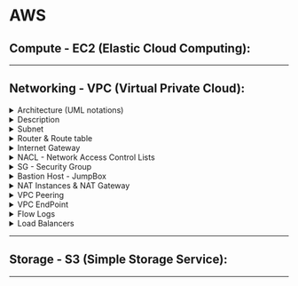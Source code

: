 # AWS
## Compute - EC2 (Elastic Cloud Computing):

---

## Networking - VPC (Virtual Private Cloud):

<details>
<summary>Architecture (UML notations)</summary>

![VPC Architecture with UML notations](https://awscertifiedsolutionsarchitectassociatedocs.s3.amazonaws.com/VPCArchitectureUML.PNG)

</details>

<details>
<summary>Description</summary>
    
- It is a virtual network within AWS: it is our private data center inside AWS platform
- It can be configured to be public/private or a mixture
- It is isolated from other VPCs by default
	- It can't talk to anything outside itself unless we configure it otherwise
	- It's isolated from network blast radius
- It is Regional: it can't span regions
- It is highly available: it is on multiple AZs which allows a HA (Highly Available) architecture
- It can be connected to our data center and corporate networks: Hardware Virtual Private Network (VPN)
- It supports different Tenancy types: it could be:
	- Dedicated tenant: it can't be changed (Locked). It is expensive
	- multi-tenant (default): it still could be switched to a dedicated tenant
- IPv4 CIDR:
	- From /28 (16 IPs) to /16 (65,536 IPs) 
	- We need to plan in advance CIDR to support whatever service we will deploy in the VPC:
	 	- [ ] We need to make sure our CIDR will support enough subnets
	 	- [ ] We need to make sure our CIDR will let our subnets have enough IP addresses
	 	- [ ] Some AWS services require a minimum number of IP addresses before they can deploy
	- We need to plan a CIDR that allows HA architecture:
	 	- [ ] We need to break our CIDR down based on the number of AZs we will be using and then 
	 	- [ ] We need to break down our CIDR based on the number of tiers (subnets) our VPC will have. E.g., public/private/db tiers
	- We need to plan for future evolutions: additional AZs, additional tiers (subnets)
	- Best Practice: ensure that VPCs we work with don't overlap CIDR blocks, whatever this is possible:
	 	- [ ] Lots of networking features don't like the same CIDR block
	 	- [ ] This will just make things a lot easier further down
	 	- [ ] Our corporate network VPCs, any other VPC we work with, 
	 	- [ ] VPCs of any partners and vendors that we interact with
	- Best Practice: It is recommended to plan for our VPC in advance even though, we can now update VPC CIDR
- IPv6: 
	- It supports IPv6
	- It isn't yet supported by all AWS services, though
	- AWS provides IPv6 blocks
- Default VPC:
	- It is created by default in every region for each new AWS account (to make easy the onboarding process)
	- It is required for some services:
	 	- [ ] Historically some services failed if the default VPC didn't exist
	 	- [ ] It was initially not something we could create, but we could delete it
	 	- [ ] So if we delete, we could run into problems where certain services wouldn't launch,
	 	- [ ] We needed to create a ticket to get it recreated on our behalf
	 	- [ ] It is used as a default for most
	- Its initial state is as follow:
	 	- [ ] CIDR: default 172.31.0.0/16 (65,000 IP addresses)
	 	- [ ] Subnet: 1 "/20" public subnet by AZ
	 	- [ ] DHCP: Default AWS Account DHCP option set is attached
	 	- [ ] DNS Names: Enabled
	 	- [ ] DNS Resolution: Enabled
	 	- [ ] Internet Gateway: Included
	 	- [ ] Route table: Main route table routes traffic to local and Internet Gateway (see below)
	 	- [ ] NACL: Default NACL allows all inbound and outbound traffic (see below)
	 	- [ ] Security Group: Default SG allows all inbound traffic from itself; allows all outbound traffic (see below)
	 	- [ ] ENI: Same ENI is used by all subnets and all security group
- Custom VPC (or "Bespoke"): 
	- it can be designed and configured in any valid way
	- Its initial state is as follow:
	 	- [ ] CIDR: initial configuration
	 	- [ ] Subnet: none
	 	- [ ] DHCP: Default AWS Account DHCP option set is attached
	 	- [ ] DNS Names: Disabled
	 	- [ ] DNS Resolution: Enabled
	 	- [ ] Internet Gateway: none
	 	- [ ] Route table: Main route table routes traffic to local (see below)
	 	- [ ] NACL: Default NACL allows all inbound and outbound traffic (see below)
	 	- [ ] Security Group: Default SG allows all inbound traffic from itself; allows all outbound traffic (see below)
	 	- [ ] ENI: none
- DHCP Options Sets:
	- It's a configuration that sets various things that have provided to resources inside a VPC when they use DHCP
	- It's a protocol that allows resources inside a network to auto configure their network card such as IP address
	- It allows any instance in a VPC to point to the specified domain and DNS servers to resolve their domain names
	- More details: https://docs.aws.amazon.com/vpc/latest/userguide/VPC_DHCP_Options.html
- VPC DNS hostnames & DNS Resolution:
	- Even when an Internet Gateway is created and attached to a VPC and, 
	- A public IP is associated to an EC2 instance, a DNS name isn't associated to it
	- To do it, we should enable it in VPC > Edit DNS hostnames and Edit DNS resolution
	- Best Practice: Always enable VPC DNS hostnames and, VPC DNS resolution.
</details>

<details>
<summary>Subnet</summary>

- Analogy: it is like a floor (or a component of it) in our data center
- A VPC can have 1 or more subnets: The number of subnets depends on how VPC CIDR is split:
	- If all subnets have the same CIDR prefix, the formula would be: 2^(Subnet CIDR Prefix - VPC CIDR Prefix)
	- For a VPC of /16, we could create:
	- 1 single subnet of /16; 2 subnets of /17; 4 subnets of /18; 8 subnets of /19; 16 subnets of /20;
	- 32 subnets of /21; 64 subnets of /22; 128 subnets of /23; 256 subnets of /24
- It is inside an AZ: subnets can't span AZs
- Subnet max/min IP: same as VPC limit
- Its CIDR blocks:
	- It can't be bigger than CIDR blocks of the VPC it is attached to
	- It can't overlap with any CIDR blocks inside the VPC it is attached to
	- It can't be created outside of the CIDR of the VPC it is attached to
- Certain IPs are reserved in subnets:
	- Subnet's Network IP address: e.g., 10.0.0.0
	- Subnet's Router IP address ("+1"): Example: 10.0.0.1.
	- Subnet's DNS IP address ("+2"): E.g., 10.0.0.2
	 	- [ ] For VPCs with multiple CIDR blocks, the IP address of the DNS server is located in the primary CIDR
	 	- [ ] For more details: https://docs.aws.amazon.com/vpc/latest/userguide/VPC_DHCP_Options.html#AmazonDNS
	- Subnet's Future IP address ("+3"): e.g., 10.0.0.3
	- Subnet's Network Broadcast IP address ("Last"): E.g., 10.0.0.255
	- For more details: https://docs.aws.amazon.com/vpc/latest/userguide/VPC_Subnets.html
- Share a subnet: Organization or AWS account
	- Resources deployed to the subnet are owned by the account that deployed them: so we can't update them
	- The account we shared the subnet with can't update our subnet (what if there is a role that allow them so?)
- Subnet & Route Table:
	- A subnet must be associated with 1 and only 1 route table (main or custom)
	- When a subnet is created, it is associated by default to the VPC main route table
- Subnet & NACL:
	- A subnet must be associated with 1 and only 1 NACL (default or custom)
	- When a subnet is created, it is associated by default to the VPC default NACL
- A subnet is Public if:
	- If it is configured to allocate public IP
	- If the VPC has an associated Internet Gateway
	- If it is attached to a route table with a default route to the Internet Gateway
- Default Subnet:
	- It is a subnet that is created automatically by AWS at the same time as a default VPC
	- It is public
	- There is as many default subnets as AZs of the region where the default VPC is created in	
- Convention:
	- Subnet Name: sn-[public/private]-[AZ]: sn-public-a; sn-private-a
	- Subnet range: 
	 	- [ ] In some cases, humans do need to understand the networking structure that we use inside a VPC
	 	- [ ] So, we could match subnet's CIDR to its AZ and its application tear:
	 	- [ ] E.g., for a VPC 10.0.0.0/16 with Subnets: /24 + 2 AZs + 3 tiers (:
		- [ ] For AZ1: (Tier 1, 10.0.11.0); (Tier 2: 10.0.21.0); (Tier 3: 10.0.31.0)
		- [ ] For AZ2: (Tier 1, 10.0.12.0); (Tier 2: 10.0.22.0); (Tier 3: 10.0.32.0)
</details>

<details>
<summary>Router & Route table</summary>

- It is a virtual routing device that is in each VPC (fully managed by AWS)
- It has an interface in every subnet known as the "Subnet+1" address (is it the ENI?)
- It is highly available, scalable, and controls data entering and leaving the VPC and its subnets
- Route table:
	- It controls what the VPC router does with subnet Outbound traffic
	- A subnet must be associated with 1 and only 1 route table (main or custom)
	- Local route:
		- [ ] It's included in all route tables
		- [ ] It can't be deleted from its route table
		- [ ] It matches the CIDR of the VPC and lets traffic be routed between subnets
		- [ ] It doesn't forward traffic to any target because the VPC router can handle it
		- [ ] It allows all subnets in a VPC to be able to talk to one another even if they're in different AZs
	- It contains a collection of Static Routes: 
		- [ ] They're used when traffic from a subnet arrives at the VPC router
		- [ ] They contain a destination and a target: traffic is forwarded to the target if its destination matches the route destination
		- [ ] Default Routes (0.0.0.0/0 v4 and ::/0 v6) could be added that match any traffic not already matched
		- [ ] If multiple routes apply, the most specific is chosen
		- [ ] Example: A /32 (a single IP address) will be chosen before a /24, before a /16, before the default route (0.0.0.0/0) and, before VPC CIDR even the IP address is local
		- [ ] Targets can be IPs or an AWS networking gateway/object (Egress Only Internet Gateway, Instance, Internet Gateway, NAT Gateway, Network Interface, Peering Connection, Transit Gateway, Virtual Private Gateway)			
	- Main Route table:
		- [ ] It's created by default at the same time as a VPC is created
		- [ ] It's allocated by default to all subnets in the VPC
		- [ ] In a default VPC: it routes outbound traffic to local and to outside (Internet Gateway)
		- [ ] In a custom VPC: It routes outbound traffic to local
		- [ ] It's created at the same time as the VPC it is attached to
		- [ ] It's associated "implicitly" to all VPC's Subnets until they're explicitly associated to a custom one
		- [ ] Therefore, if it includes a route to an Internet Gateway, all existing and future subnets will be public by default (if Public IP is enabled)	
	- "Custom" route table: 
		- [ ] It could be created and customized to subnets' requirements.
		- [ ] It is explicitly associated with subnets.
	- Best Practice: 
		- [ ] It is recommended not to update the main route table
		- [ ] It is particularly recommended not to add the route to the Internet Gateway in the main route: 
		- [ ] Because, by default, all VPC's Subnets are associated "implicitly" to the main route
		- [ ] Therefore, if a route to an Internet Gateway is added to the main route, all existing and future subnets will be public by default (if Public IP is enabled)		
	- Route Propagation:
		- [ ] It uses a Virtual Private Gateway that should be associated to the VPC the route table is attached to
		- [ ] We could then elect to propagate any routes that it learned onto this particular route table 
		- [ ] It's a way that we can dynamically populate new routes that are learned by the virtual private gateway, which is used for VPNs on automatically populate our our table
		- [ ] Certain types of AWS networking products (VPN, Direct Connect) can dynamically learn routes using BGP (Border Gateway Protocol)
		- [ ] If we have got a VPN or direct connect that support BGP and we integrate those with our VPC, then we can enable this route propagation to automatically add those routes to our route tables
		- [ ] We don't need then to do it manually by a static route table

</details>

<details>
<summary>Internet Gateway</summary>

- It can route traffic for public IPs to and from the internet
- It is created and attached to a VPC
- A VPC could be attached to 1 and only 1 Internet Gateway
- It doesn't applies public IPv4 addresses to a resource's ENI
- It provides Static NAT (Network Address Translation):
	- It is the process of 1:1 translation where an internet gateway converts a private address to a public IP address
	- It make the instance a true public machine
	- When an Internet Gateway receives any traffic from an EC2 instance, if the EC2 has an allocated public IP: 
		- [ ] Then the Internet Gateway adjusts those traffic's packets (Layer 3 in OSI model)
		- [ ] It replaces the EC2 private IP in the packet source IP with the EC2 associated Public IP address
		- [ ] It sends then the packets through to the public Internet
	- When an Internet Gateway receives any traffic from the public internet,
		- [ ] It adjusts those packets as well,
		- [ ] It replaces the Public IP @ in the packet source IP with the associate EC2 private IP address
		- [ ] It sends then the packets to the EC2 instance through the VPC Router

</details>

<details>
<summary>NACL - Network Access Control Lists</summary>

- It is a security feature that operates at Layer 4 of the OSI model (Transport Layer: TCP/UDP and below)
- It could be associated with multiples subnets
- A subnet has to be associated with 1 NACL:
- It impacts traffic crossing the boundary of a subnet
- It doesn't impact traffic local to a subnet: Communications between 2 instances inside a subnet aren't impacted
- It acts FIRST before Security Groups: if an IP is denied, it won't even reach security group
- It is stateless
- There're 2 sets of rules: Inbound and Outbound rules:
	- They're explicitly allow or deny traffic based on:
		- [ ] Traffic Type (protocol), 
		- [ ] Ports or port range, 
		- [ ] Source (or Destination): IP / CIDR: since NACL is involved at Layer 4, the source/destination can't be an AWS object
	- They're processed in number of order, "Rule #": Lowest first
	- When a match is found, that action is taken and processing stops
	- The "*" rule is an implicit deny: It is processed last
- Default NACL:
	- It is created by default at the same as the VPC
	- It is associated "implicitly" to all subnets as long as they're not associated explicitly to a custom NACL 
	- It Allows ALL traffic: Rule 100: Allow everything
- Custom NACL:
	- It is created by users
	- It should be associated "explicitly" to a subnet
	- It does block ALL traffic, by default: it only includes "*" rule only
- Ephemeral Ports:
	- When a client initiates communications with a server, it uses a well-known port # on that server: e.g., TCP/443
	- The response is from that well-known port to an ephemeral port on the client
	- The client decides the ephemeral port (e.g., TCP/22000): they're be thousands!
- To keep in mind: Because NACL are stateless and ephemeral ports are thousands, to manage the overhead of NACL rules is very high. In fact:
	- We should think to "allow" traffic for every "ephemeral" ports on Client Inbound and Outbound rules and, 
	- We should think to "allow" traffic for every "ephemeral" ports on Destination Inbound and Outbound rules as well
	- This means that for a single communication, we might have to worry about 4 individual sets of rules
	- This is why NACLs tend not to be used all that much generally in production usage (Security Groups are preferred)
- Use Case:
	- When we have an explicit deny that we would like to add
	- E.g., we got attacked from an IP @, we may need to deny it
- Best Practice: 
	- Inbound and Outbound Rules # should use an increment of 100: 
		- [ ] 100 for the 1st IPv4 rule, 101 for the 1st IPv6 rule
		- [ ] 200 for the 2nd IPv4 rule, 201 for the 2nd IPv6 rule
	-  Ensure that you place the DENY rules earlier in the table than the ALLOW rules that open the wide range of ephemeral ports

</details>

<details>
<summary>SG - Security Group</summary>

- It's a Software firewall that surrounds AWS products
- It a Layer 5 firewall (session firewall) in OSI model
- It is attached to an ENI
- It's associated with a single VPC: it doesn't span VPC's
- Multiple SGs could be assigned to an EC2 instance
- It acts at the instance level, not the subnet level
- It could be attached/detached from an EC2 instance at anytime
- It is Stateful:
	- The response to an allowed inbound (or outbound) request, will be allowed to flow out (or in), regardless of outbound (or inbound) rules
	- If we send a request from our instance and it is allowed by the corresponding SG rule, its response is then allowed to flow in regardless of inbound rules
	- More details (see Tracking): https://docs.aws.amazon.com/AWSEC2/latest/UserGuide/using-network-security.html#security-group-connection-tracking
	- Comparison between Security Group and ACL (stateless): https://docs.aws.amazon.com/vpc/latest/userguide/VPC_Security.html#VPC_Security_Comparison
- SG Rules include: Inbound and Outbound rule sets:
	- Type: TCP
	- Protocol: e.g., HTTP, SSH
	- Port Ranges: e.g., Port 22 (SSH), Port 53 (UDP), Port 3060 (MySQL), Port 80 (http), Port 443 (https)... 
	- Source/Destination: Since it is a Layer 5 Firewall, it supports
		- [ ] IP addresses, CIDRs (Layer 4 info)
		- [ ] a Security Group (Layer 5 info)
	- It can auto-reference itself in an Inbound rules' Source 
		- [ ] It allows traffic from itself
		- [ ] All resources in the same SG are allowed to communicate to each other
- Implicit Deny: Explicit Allow > Implicit Deny
	- We can't create rules that deny access
- Default SG: 
	- It is created at the same time as a VPC (Default VPC or Custom VPC)
	- It allows all traffic from all resources within the same SG: by default, inbound traffic from itself is allowed
	- It allows all outbound traffic
- Custom SG:
	- It is created by users
	- It implicitly denies all inbound traffic: there isn't any inbound rule
	- It allows all outbound traffic

</details>

<details>
<summary>Bastion Host - JumpBox</summary>

- It is a host (EC2 instance) that sits at the perimeter of a VPC
- It is in a public Subnet 
- it usually involves access from untrusted networks or computers
- It functions as an entry point to the VPC for trusted admins
- It allows for updates or configuration tweaks remotely while allowing the VPC to stay private and protected (private subnets)
- It is generally connected to via SSH (Linux) or RDP (Windows)
- Its goal is to reduce the surface area in which we need to harden:
	- Instead to harden all private instances (we could have many of them),
	- We just need to harden 1 Bastion Host
	- Multifactor authentication, ID federation, and/or IP blocks
- How it works:
	- Traffic is going through the Internet gateway > route tables > NACL > Security Groups > Bastion host
	- Then the bastion host basically just forwards the connection through SSH/ADP to private instances
	- All what we need to do is harden our bastion host as strongly as possible because it is exposed to the public
	- Then, we don't have to worry about hardening our private instances in our private subnet
- Best Practice: 
	- Bastion hosts must be kept updated, and security hardened and, audited regularly
	- Multifactor authentication, ID federation, and/or IP blocks
	- It is recommended to add tags to be able to differentiate from other regular EC2 instances
	- Create a specific SG for bastion hosts:
		- [ ] Since bastion hosts require specific rules, we could make them in a unique SG
		- [ ] The SG could then be shared with bastion hosts only
		- [ ] It will allow to reduce bastion hosts creation overhead
	- SSH forwarding: it allows to connect to the private instance through the bastion host without leaving SSH keys within the bastion host
- For more details:
	- SSH forwarding: https://aws.amazon.com/blogs/security/securely-connect-to-linux-instances-running-in-a-private-amazon-vpc/
	- A new way to securely connect to instances without having to use a bastion or open SSH ports, see: https://docs.aws.amazon.com/systems-manager/latest/userguide/session-manager.html

</details>

<details>
<summary>NAT Instances & NAT Gateway</summary>

- It provides Dynamic NAT (Network Address Translation):
	- It is a variation of Static NAT (see Internet Gateway, above)
	- It allows many private IP addresses to get outgoing internet access using a smaller number of public IPs (generally one)
	- 1 public IP <-> many private IPs.
- Its purpose is to let EC2 instances in private subnets to go out and download software.
- Its benefits:
	- Security reasons: the concept of least privilege (if a resource doesn't need internet access, than we shouldn't give them access)
	- We're running out IP addresses: so we can't allocate a specific IP address for each instance
- How it works: let's have an example: 
	- A private EC2 instance which private IP is: 10.0.0.10
	- The EC2 instance requires to update its software for a public IP: 1.3.3.7
	- A NAT Gateway/Instance which Elastic IP is: 172.162.0.10
	- An Internet Gateway with a Public IP is: 53.12.23.11
	- Outgoing Traffic:
		- [ ] The EC2 L3 layer will create a packet (Src IP, Dest IP) = (10.0.0.10, 1.3.3.7)
		- [ ] The EC2 instance will send the packet to the NAT Gateway
		- [ ] The NAT Gateway will update the packet Src IP by its EIP: (Src IP, Dest IP) = (172.162.0.10, 1.3.3.7)
		- [ ] The NAT Gateway will then send the packet to the Internet Gateway
		- [ ] The Internet Gateway will also update the packet Src IP by its Public IP: (Src IP, Dest IP) = (53.12.23.11, 1.3.3.7)
		- [ ] The Internet Gateway will then send the packet to the Internet
	- Ingoing Traffic:
		- [ ] it is similar to the outgoing process above
		- [ ] In this case, the packet Destination IP is updated
		- [ ] It is updated 1st by the Internet Gateway with the NAT Gateway EIP
		- [ ] Then, it is updated by the NAT Gateway with the EC2 Private IP
- NAT Gateway: 
	- 1 NAT Gateway inside an AZ
	- It requires a Public Subnet and a Public Elastic IP
	- It understands and allow session traffic (layer 5)
	- It's scalable but isn't highly available by design (Redundant): if an AZ fails, all underlying NAT Gateway will fail
	- Best Practice: 
		- [ ] We need 1 NAT Gateway by AZ
		- [ ] We need a Single Route table for each AZ (each NAT Gateway)
		- [ ] Each NAT Gateway should be then associates with all private subnets of the related AZ
	- Performance: 
		- [ ] Initially 5GB of bandwidth 
		- [ ] It can scale to 45GB
		- [ ] For more bandwidth, we can distribute the workload by splitting our resources into multiple subnets inside an AZ
		- [ ] Then specify for each subnet to go to a separate gateway
- NAT Instance:
	- It is a single EC2 instance
	- It could be created from a specific AMI
	- it requires to Disable EC2 Source/Destination Checks:
		- [ ] Each EC2 instance performs source/destination checks by default
		- [ ] This means that the instance must be the source or destination of any traffic it sends or receives
		- [ ] However, a NAT instance must be able to send and receive traffic when the source or destination is not itself
		- [ ] Therefore, it is required tp disable source/destination checks on the NAT instance
	- Disadvantage: 
		- [ ] It is a single point of failure
		- [ ] If the instance is terminated, the route status: blackhole
	- Use case: there is only one use case
		- [ ] When cost saving is absolutely required and, a NAT and bastion hosts are needed
		- [ ] We could then combine bastion host and NAT in the same machine
	- For more details:  
		- [ ] NAT Instance: https://docs.aws.amazon.com/vpc/latest/userguide/VPC_NAT_Instance.html
		- [ ] NAT Gateway vs. NAT Instance: https://docs.aws.amazon.com/vpc/latest/userguide/vpc-nat-comparison.html

</details>

<details>
<summary>VPC Peering</summary>

</details>

<details>
<summary>VPC EndPoint</summary>

</details>

<details>
<summary>Flow Logs</summary>

</details>

<details>
<summary>Load Balancers</summary>

</details>

---

## Storage - S3 (Simple Storage Service):

---
